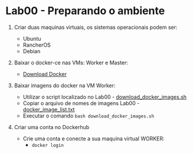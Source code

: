 # Lab00 - Preparando o ambiente 

1. Criar duas maquinas virtuais, os sistemas operacionais podem ser:
	- Ubuntu
	- RancherOS
	- Debian

2. Baixar o docker-ce nas VMs: Worker e Master:
	- [Download Docker]()

3. Baixar imagens do docker na VM Worker:
	- Utilizar o script localizado no Lab00 - [download_docker_images.sh](download_docker_images.sh)
	- Copiar o arquivo de nomes de imagens Lab00 - [docker_image_list.txt](docker_image_list.txt)
	 * Executar o comando ``` bash download_docker_images.sh ```

4. Criar uma conta no Dockerhub
	- Crie uma conta e conecte a sua maquina virtual WORKER:
		* `docker login`
		